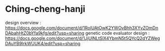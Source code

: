 # Ching-cheng-hanji
design overview :  https://docs.google.com/document/d/1RolUAtOwK2YWOvBhh3XYvZOmDnDAbahHtZ0bYfa9kfg/edit?usp=sharing
genetic code evaluator design : https://docs.google.com/document/d/1JjUlNLtSlX4YbmN5t5QYcQ2dYZWegDAuYB9lrkWUUK4/edit?usp=sharing
